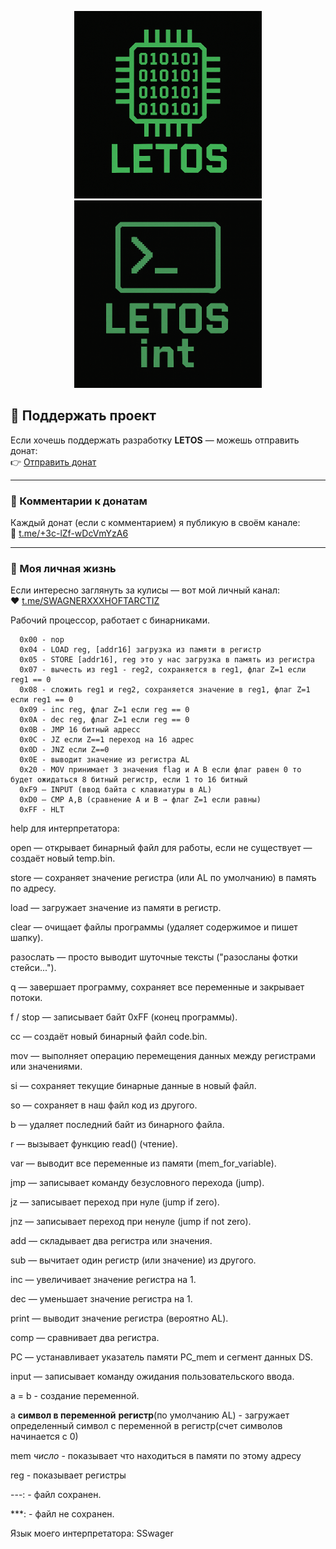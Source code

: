 
<p align="center">
  <img src="Letoslogo.png" alt="LETOS" width="300">
  <img src="Letosintlogo.png" alt="LETOS interpretator" width="300">
</p>

## 💸 Поддержать проект

Если хочешь поддержать разработку **LETOS** — можешь отправить донат:  
👉 [Отправить донат](https://t.me/send?start=IVx2Bdjsc4ma)

---

### 💬 Комментарии к донатам
Каждый донат (если с комментарием) я публикую в своём канале:  
📢 [t.me/+3c-lZf-wDcVmYzA6](https://t.me/+3c-lZf-wDcVmYzA6)

---

### 🧠 Моя личная жизнь
Если интересно заглянуть за кулисы — вот мой личный канал:  
❤️ [t.me/SWAGNERXXXHOFTARCTIZ](https://t.me/SWAGNERXXXHOFTARCTIZ)

Рабочий процессор, работает с бинарниками.

      0x00 - nop
      0x04 - LOAD reg, [addr16] загрузка из памяти в регистр
      0x05 - STORE [addr16], reg это у нас загрузка в память из регистра
      0х07 - вычесть из reg1 - reg2, сохраняется в reg1, флаг Z=1 если reg1 == 0
      0х08 - сложить reg1 и reg2, сохраняется значение в reg1, флаг Z=1 если reg1 == 0
      0х09 - inc reg, флаг Z=1 если reg == 0
      0x0A - dec reg, флаг Z=1 если reg == 0
      0x0B - JMP 16 битный адресс
      0х0С - JZ если Z==1 переход на 16 адрес
      0х0D - JNZ если Z==0
      0x0E - выводит значение из регистра АL
      0x20 - MOV принимает 3 значения flag и A B если флаг равен 0 то будет ожидаться 8 битный регистр, если 1 то 16 битный
      0xF9 – INPUT (ввод байта с клавиатуры в AL)
      0xD0 – CMP A,B (сравнение A и B → флаг Z=1 если равны)
      0хFF - HLT

help для интерпретатора:

open — открывает бинарный файл для работы, если не существует — создаёт новый temp.bin.

store — сохраняет значение регистра (или AL по умолчанию) в память по адресу.

load — загружает значение из памяти в регистр.

clear — очищает файлы программы (удаляет содержимое и пишет шапку).

разослать — просто выводит шуточные тексты ("разосланы фотки стейси...").

q — завершает программу, сохраняет все переменные и закрывает потоки.

f / stop — записывает байт 0xFF (конец программы).

cc — создаёт новый бинарный файл code.bin.

mov — выполняет операцию перемещения данных между регистрами или значениями.

si — сохраняет текущие бинарные данные в новый файл.

so — сохраняет в наш файл код из другого.

b — удаляет последний байт из бинарного файла.

r — вызывает функцию read() (чтение).

var — выводит все переменные из памяти (mem_for_variable).

jmp — записывает команду безусловного перехода (jump).

jz — записывает переход при нуле (jump if zero).

jnz — записывает переход при ненуле (jump if not zero).

add — складывает два регистра или значения.

sub — вычитает один регистр (или значение) из другого.

inc — увеличивает значение регистра на 1.

dec — уменьшает значение регистра на 1.

print — выводит значение регистра (вероятно AL).

comp — сравнивает два регистра.

PC — устанавливает указатель памяти PC_mem и сегмент данных DS.

input — записывает команду ожидания пользовательского ввода.

a = b - создание переменной.

a **символ в переменной** **регистр**(по умолчанию AL) - загружает определенный символ с переменной в регистр(счет символов начинается с 0)

mem *число* - показывает что находиться в памяти по этому адресу

reg - показывает регистры

---: - файл сохранен.

***: - файл не сохранен.

Язык моего интерпретатора: SSwager